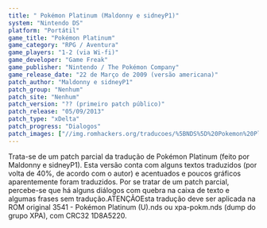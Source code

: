 ```yaml
---
title: " Pokémon Platinum (Maldonny e sidneyP1)"
system: "Nintendo DS"
platform: "Portátil"
game_title: "Pokémon Platinum"
game_category: "RPG / Aventura"
game_players: "1-2 (via Wi-fi)"
game_developer: "Game Freak"
game_publisher: "Nintendo / The Pokémon Company"
game_release_date: "22 de Março de 2009 (versão americana)"
patch_author: "Maldonny e sidneyP1"
patch_group: "Nenhum"
patch_site: "Nenhum"
patch_version: "?? (primeiro patch público)"
patch_release: "05/09/2013"
patch_type: "xDelta"
patch_progress: "Dialogos"
patch_images: ["//img.romhackers.org/traducoes/%5BNDS%5D%20Pokemon%20Platinum%20-%20sidneyP1Maldonny%20-%201.PNG","//img.romhackers.org/traducoes/%5BNDS%5D%20Pokemon%20Platinum%20-%20sidneyP1Maldonny%20-%202.PNG","//img.romhackers.org/traducoes/%5BNDS%5D%20Pokemon%20Platinum%20-%20sidneyP1Maldonny%20-%203.PNG"]
---
```

Trata-se de um patch parcial da tradução de Pokémon Platinum (feito por Maldonny e sidneyP1). Esta versão conta com alguns textos traduzidos (por volta de 40%, de acordo com o autor) e acentuados e poucos gráficos aparentemente foram traduzidos. Por se tratar de um patch parcial, percebe-se que há alguns diálogos com quebra na caixa de texto e algumas frases sem tradução.ATENÇÃOEsta tradução deve ser aplicada na ROM original 3541 - Pokémon Platinum (U).nds ou xpa-pokm.nds (dump do grupo XPA), com CRC32 1D8A5220.